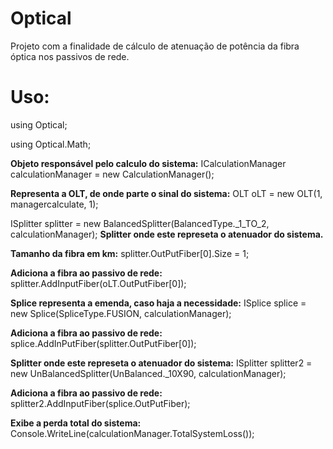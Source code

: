# Optical

Projeto com a finalidade de cálculo de atenuação de potência da fibra óptica nos passivos de rede.

# Uso:

 using Optical;

 using Optical.Math;

**Objeto responsável pelo calculo do sistema:**
   ICalculationManager calculationManager  = new CalculationManager();
 
**Representa a OLT, de onde parte o sinal do sistema:**
   OLT oLT = new OLT(1, managercalculate, 1);
 
 ISplitter splitter = new BalancedSplitter(BalancedType._1_TO_2, calculationManager); **Splitter onde este represeta o atenuador do sistema.**

**Tamanho da fibra em km:**
   splitter.OutPutFiber[0].Size = 1; 
   
 **Adiciona a fibra ao passivo de rede:**
    splitter.AddInputFiber(oLT.OutPutFiber[0]);
    
**Splice representa a emenda, caso haja a necessidade:**
    ISplice splice = new Splice(SpliceType.FUSION, calculationManager); 

**Adiciona a fibra ao passivo de rede:**
   splice.AddInPutFiber(splitter.OutPutFiber[0]); 

**Splitter onde este represeta o atenuador do sistema:**
   ISplitter splitter2 = new UnBalancedSplitter(UnBalanced._10X90, calculationManager); 

**Adiciona a fibra ao passivo de rede:**
   splitter2.AddInputFiber(splice.OutPutFiber);

**Exibe a perda total do sistema:**
   Console.WriteLine(calculationManager.TotalSystemLoss());
